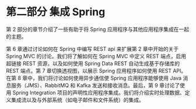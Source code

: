 # 第二部分 集成 Spring

第 2 部分的章节介绍了一些有助于将 Spring 应用程序与其他应用程序集成在一起的主题。

第 6 章通过讨论如何在 Spring 中编写 REST api 来扩展第 2 章中开始的关于 Spring MVC 的讨论。我们将了解如何在 Spring MVC 中定义 REST 端点，启用超链接 REST 资源，以及如何使用 Spring Data  REST 自动生成基于存储库的 REST 端点。第 7 章切换透视图，以展示 Spring 应用程序如何使用 REST API。在第 8 章中，我们将讨论如何使用异步通信使 Spring 应用程序能够使用 Java 消息服务（JMS）、RabbitMQ 和 Kafka 发送和接收消息。最后，第 9 章讨论了使用 Spring Integration 项目的声明性应用程序集成。我们将介绍实时处理数据、定义集成流以及与外部系统（如电子邮件和文件系统）的集成。